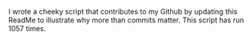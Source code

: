 I wrote a cheeky script that contributes to my Github by updating this ReadMe to illustrate why more than commits matter. This script has run 1057 times.